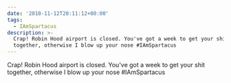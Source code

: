```yaml
---
date: '2010-11-12T20:11:12+00:00'
tags:
  - IAmSpartacus
description: >-
  Crap! Robin Hood airport is closed. You've got a week to get your shit
  together, otherwise I blow up your nose #IAmSpartacus
---
```

Crap! Robin Hood airport is closed. You've got a week to get your shit together, otherwise I blow up your nose #IAmSpartacus
